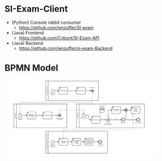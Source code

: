 # SI-Exam-Client

* (Python) Console rabbit consumer
  * https://github.com/jenzuffer/SI-exam
* (Java) Frontend
  * https://github.com/Cybont/SI-Exam-API
* (Java) Backend
  * https://github.com/jenzuffer/si-exam-Backend

# BPMN Model
![alt text](https://github.com/Cybont/SI-Exam-Client/blob/main/bpmn.jpg)
